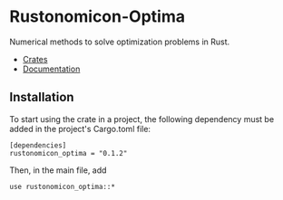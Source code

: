 # Rustonomicon-Optima

Numerical methods to solve optimization problems in Rust.

 - [Crates](https://crates.io/crates/rustonomicon_optima/0.1.2)
 - [Documentation](https://docs.rs/rustonomicon_optima/0.1.2/rustonomicon_optima/)

## Installation

To start using the crate in a project, the following dependency must be added in the project's Cargo.toml file:

```
[dependencies]
rustonomicon_optima = "0.1.2"
```

Then, in the main file, add
```
use rustonomicon_optima::*
```



